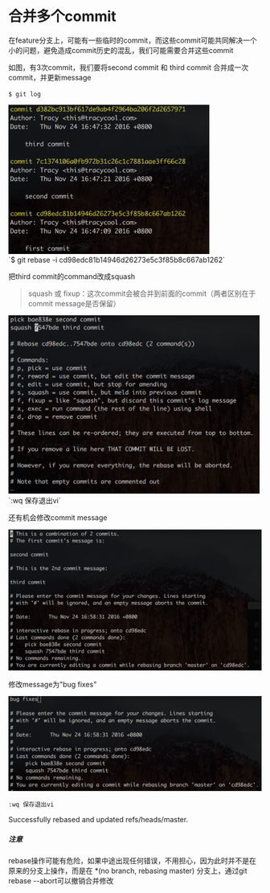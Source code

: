 # 合并多个commit

在feature分支上，可能有一些临时的commit，而这些commit可能共同解决一个小的问题，避免造成commit历史的混乱，我们可能需要合并这些commit

如图，有3次commit，我们要将second commit 和 third commit 合并成一次commit，并更新message

`$ git log`

<img width='400px' src='../public/img/Screen Shot 2016-11-24 at 4.50.28 PM.png'>

<br>
`$ git rebase -i cd98edc81b14946d26273e5c3f85b8c667ab1262`

把third commit的command改成squash

> squash 或 fixup：这次commit会被合并到前面的commit（两者区别在于commit message是否保留）

<img width='500px' src='../public/img/Screen Shot 2016-11-24 at 5.05.54 PM.png'>

<br>
`:wq 保存退出vi`

还有机会修改commit message

<img width='600px' src='../public/img/Screen Shot 2016-11-24 at 5.12.46 PM.png'>

修改message为"bug fixes"

<img width='600px' src='../public/img/Screen Shot 2016-11-24 at 5.16.10 PM.png'>

`:wq 保存退出vi`

Successfully rebased and updated refs/heads/master.

##### 注意
rebase操作可能有危险，如果中途出现任何错误，不用担心，因为此时并不是在原来的分支上操作，而是在 *(no branch, rebasing master) 分支上，通过git rebase --abort可以撤销合并修改
